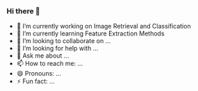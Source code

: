 ### Hi there 👋



- 🔭 I’m currently working on Image Retrieval and Classification
- 🌱 I’m currently learning Feature Extraction Methods
- 👯 I’m looking to collaborate on ...
- 🤔 I’m looking for help with ...
- 💬 Ask me about ...
- 📫 How to reach me: ...
- 😄 Pronouns: ...
- ⚡ Fun fact: ...

